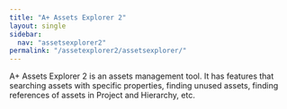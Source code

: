 ```yaml
---
title: "A+ Assets Explorer 2"
layout: single
sidebar:
  nav: "assetsexplorer2"
permalink: "/assetexplorer2/assetsexplorer/"
---
```


A+ Assets Explorer 2 is an assets management tool. It has features that searching assets with specific properties, finding unused assets, finding references of assets in Project and Hierarchy, etc. 

<!-- ## Video Preview
<iframe width="640" height="351" src="https://www.youtube.com/embed/CcXNscFRiIs" frameborder="0" allowfullscreen></iframe> -->